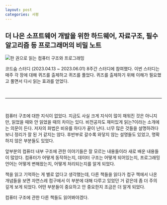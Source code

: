 ```yaml
---
layout: post
categories: 서평
---
```


## 더 나은 소프트웨어 개발을 위한 하드웨어, 자료구조, 필수 알고리즘 등 프로그래머의 비밀 노트 

![한 권으로 읽는 컴퓨터 구조와 프로그래밍](https://image.yes24.com/goods/98997716/L)

코드숨 스터디 (2023.04.13 ~ 2023.06.01) 8주간 스터디에 참여했다. 이번 스터디는 매주 각 장에 대해 퀴즈를 출제하고 퀴즈를 풀었다. 퀴즈를 출제하기 위해 이해가 필요했고 풀면서 다시 읽는 효과를 얻었다. 

<br>

***

<br>

컴퓨터 구조에 대한 지식이 없었다. 지금도 사실 크게 지식이 많이 채워진 것은 아니지만, 읽었을 때와 안 읽었을 때의 차이는 있다. 비전공자도 재미있게 읽는?이라는 소개에는 의문이 든다. 저자의 화법은 비유를 하다가 끝이 난다. 너무 많은 것들을 설명하려다 보니 정리가 잘 된 거 같지는 않다. 후반부로 갈수록 와닿지 않는 설명들도 있었고, 명확하지 않은 부분들도 있었다.

앞부분의 컴퓨터 내부 구조에 관한 이야기들은 잘 모르는 내용들이라 새로 배운 내용들이 많았다. 컴퓨터가 어떻게 동작하는지, 데이터 구조는 어떻게 되어있는지, 프로그래밍 언어는 어떻게 변해왔는지, 어떻게 처리되는지를 알게 되었다. 

 책을 읽고 기억하는 게 별로 없다고 생각했는데, 다른 책들을 읽다가 컴구 책에서 나온 개념들을 보면 자연스레 컴구에서 이 부분에 대해 다루고 있었던 거 같은데 좀 더 주의 깊게 보게 되었다. 어떤 부분들이 중요하고 안 중요한지 조금은 더 알게 되었다.

컴퓨터 구조에 관한 다른 책들도 읽어봐야겠다.
